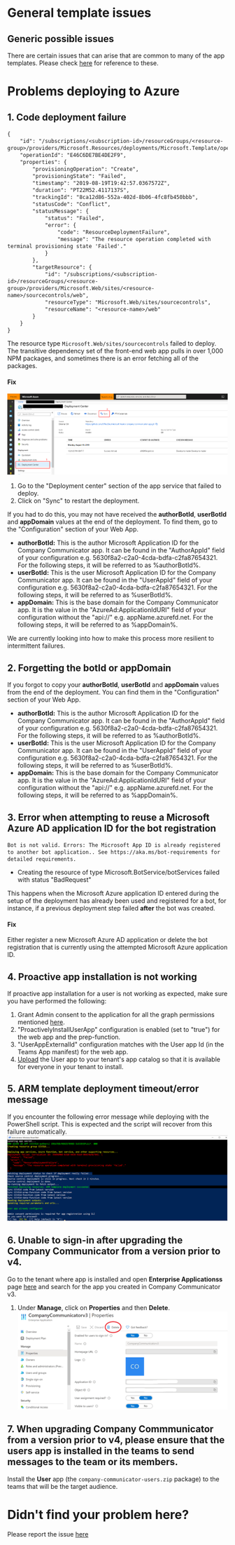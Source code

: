 # General template issues

## Generic possible issues
There are certain issues that can arise that are common to many of the app templates. Please check [here](https://github.com/OfficeDev/microsoft-teams-stickers-app/wiki/Troubleshooting) for reference to these.

# Problems deploying to Azure

## 1. Code deployment failure
```
{
    "id": "/subscriptions/<subscription-id>/resourceGroups/<resource-group>/providers/Microsoft.Resources/deployments/Microsoft.Template/operations/E46C6DE7BE4DE2F9",
    "operationId": "E46C6DE7BE4DE2F9",
    "properties": {
        "provisioningOperation": "Create",
        "provisioningState": "Failed",
        "timestamp": "2019-08-19T19:42:57.0367572Z",
        "duration": "PT22M52.4117137S",
        "trackingId": "8ca12d86-552a-402d-8b06-4fc8fb450bbb",
        "statusCode": "Conflict",
        "statusMessage": {
            "status": "Failed",
            "error": {
                "code": "ResourceDeploymentFailure",
                "message": "The resource operation completed with terminal provisioning state 'Failed'."
            }
        },
        "targetResource": {
            "id": "/subscriptions/<subscription-id>/resourceGroups/<resource-group>/providers/Microsoft.Web/sites/<resource-name>/sourcecontrols/web",
            "resourceType": "Microsoft.Web/sites/sourcecontrols",
            "resourceName": "<resource-name>/web"
        }
    }
}
```
The resource type `Microsoft.Web/sites/sourcecontrols` failed to deploy. The transitive dependency set of the front-end web app pulls in over 1,000 NPM packages, and sometimes there is an error fetching all of the packages.

#### Fix
![Screenshot of refreshing code deployment](images/troubleshooting_sourcecontrols.png)
1. Go to the "Deployment center" section of the app service that failed to deploy.
2. Click on "Sync" to restart the deployment.

If you had to do this, you may not have received the **authorBotId**, **userBotId** and **appDomain** values at the end of the deployment. To find them, go to the "Configuration" section of your Web App.

* **authorBotId:** This is the author Microsoft Application ID for the Company Communicator app. It can be found in the "AuthorAppId" field of your configuration e.g. 5630f8a2-c2a0-4cda-bdfa-c2fa87654321. For the following steps, it will be referred to as %authorBotId%.
* **userBotId:** This is the user Microsoft Application ID for the Company Communicator app. It can be found in the "UserAppId" field of your configuration e.g. 5630f8a2-c2a0-4cda-bdfa-c2fa87654321. For the following steps, it will be referred to as %userBotId%.
* **appDomain:** This is the base domain for the Company Communicator app. It is the value in the "AzureAd:ApplicationIdURI" field of your configuration without the "api://" e.g. appName.azurefd.net. For the following steps, it will be referred to as %appDomain%.

We are currently looking into how to make this process more resilient to intermittent failures.


## 2. Forgetting the botId or appDomain
If you forgot to copy your **authorBotId**, **userBotId** and **appDomain** values from the end of the deployment. You can find them in the "Configuration" section of your Web App.

* **authorBotId:** This is the author Microsoft Application ID for the Company Communicator app. It can be found in the "AuthorAppId" field of your configuration e.g. 5630f8a2-c2a0-4cda-bdfa-c2fa87654321. For the following steps, it will be referred to as %authorBotId%.
* **userBotId:** This is the user Microsoft Application ID for the Company Communicator app. It can be found in the "UserAppId" field of your configuration e.g. 5630f8a2-c2a0-4cda-bdfa-c2fa87654321. For the following steps, it will be referred to as %userBotId%.
* **appDomain:** This is the base domain for the Company Communicator app. It is the value in the "AzureAd:ApplicationIdURI" field of your configuration without the "api://" e.g. appName.azurefd.net. For the following steps, it will be referred to as %appDomain%.


## 3. Error when attempting to reuse a Microsoft Azure AD application ID for the bot registration
```
Bot is not valid. Errors: The Microsoft App ID is already registered to another bot application.. See https://aka.ms/bot-requirements for detailed requirements.
```

* Creating the resource of type Microsoft.BotService/botServices failed with status "BadRequest"

This happens when the Microsoft Azure application ID entered during the setup of the deployment has already been used and registered for a bot, for instance, if a previous deployment step failed **after** the bot was created.

#### Fix
Either register a new Microsoft Azure AD application or delete the bot registration that is currently using the attempted Microsoft Azure application ID.

## 4. Proactive app installation is not working
If proactive app installation for a user is not working as expected, make sure you have performed the following:

1. Grant Admin consent to the application for all the graph permissions mentioned [here](https://github.com/OfficeDev/microsoft-teams-company-communicator-app/wiki/Deployment-guide#4-add-permissions-to-your-app).
2. "ProactivelyInstallUserApp" configuration is enabled (set to "true") for the web app and the prep-function.
3. "UserAppExternalId" configuration matches with the User app Id (in the Teams App manifest) for the web app.
4. [Upload](https://docs.microsoft.com/en-us/microsoftteams/tenant-apps-catalog-teams) the User app to your tenant's app catalog so that it is available for everyone in your tenant to install.

## 5. ARM template deployment timeout/error message
If you encounter the following error message while deploying with the PowerShell script. This is expected and the script will recover from this failure automatically.
![Screenshot of ARM template deployment timeout](images/ARM-Deployment-Timeout.png)

## 6. Unable to sign-in after upgrading the Company Communicator from a version prior to v4.
Go to the tenant where app is installed and open **Enterprise Applicationss** page [here](https://portal.azure.com/#blade/Microsoft_AAD_IAM/ActiveDirectoryMenuBlade/EnterpriseApps) and search for the app you created in Company Communicator v3.
1. Under **Manage**, click on **Properties** and then **Delete**.
![Remove app registration](images/remove_registration.png)

## 7. When upgrading Company Commmunicator from a version prior to v4, please ensure that the **users** app is installed in the teams to send messages to the team or its members.
Install the **User** app (the `company-communicator-users.zip` package) to the teams that will be the target audience.

# Didn't find your problem here?
Please report the issue [here](https://github.com/OfficeDev/microsoft-teams-company-communicator-app/issues/new)
